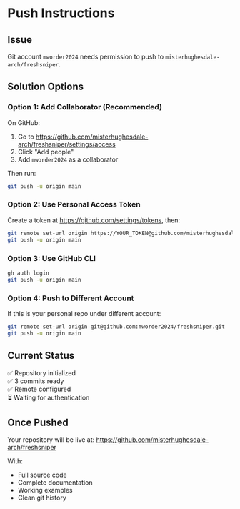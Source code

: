 # Push Instructions

## Issue

Git account `mworder2024` needs permission to push to `misterhughesdale-arch/freshsniper`.

## Solution Options

### Option 1: Add Collaborator (Recommended)

On GitHub:
1. Go to https://github.com/misterhughesdale-arch/freshsniper/settings/access
2. Click "Add people"
3. Add `mworder2024` as a collaborator

Then run:
```bash
git push -u origin main
```

### Option 2: Use Personal Access Token

Create a token at https://github.com/settings/tokens, then:

```bash
git remote set-url origin https://YOUR_TOKEN@github.com/misterhughesdale-arch/freshsniper.git
git push -u origin main
```

### Option 3: Use GitHub CLI

```bash
gh auth login
git push -u origin main
```

### Option 4: Push to Different Account

If this is your personal repo under different account:

```bash
git remote set-url origin git@github.com:mworder2024/freshsniper.git
git push -u origin main
```

## Current Status

✅ Repository initialized  
✅ 3 commits ready  
✅ Remote configured  
⏳ Waiting for authentication  

## Once Pushed

Your repository will be live at:
https://github.com/misterhughesdale-arch/freshsniper

With:
- Full source code
- Complete documentation
- Working examples
- Clean git history

